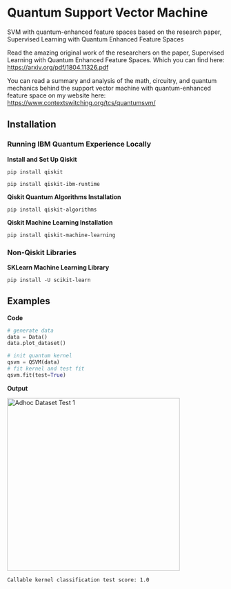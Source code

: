 # Quantum Support Vector Machine
SVM with quantum-enhanced feature spaces based on the research paper, Supervised Learning with Quantum Enhanced Feature Spaces 

Read the amazing original work of the researchers on the paper, Supervised Learning with Quantum Enhanced Feature Spaces. Which you can find here: https://arxiv.org/pdf/1804.11326.pdf

You can read a summary and analysis of the math, circuitry, and quantum mechanics behind the support vector machine with quantum-enhanced feature space on my website here: https://www.contextswitching.org/tcs/quantumsvm/

## Installation

### Running IBM Quantum Experience Locally

**Install and Set Up Qiskit**

```
pip install qiskit
```

```
pip install qiskit-ibm-runtime
```

**Qiskit Quantum Algorithms Installation**

```
pip install qiskit-algorithms
```

**Qiskit Machine Learning Installation**

```
pip install qiskit-machine-learning
```

### Non-Qiskit Libraries

**SKLearn Machine Learning Library**

```
pip install -U scikit-learn
```

## Examples

**Code**
```python
# generate data
data = Data()
data.plot_dataset()

# init quantum kernel
qsvm = QSVM(data)
# fit kernel and test fit
qsvm.fit(test=True)
```

**Output**

<img src="/examples/img/adhoc_dataset-test1.png" alt="Adhoc Dataset Test 1" width="400"/>

```
Callable kernel classification test score: 1.0
```
